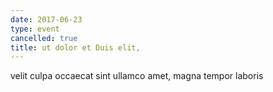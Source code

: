 ```yaml
---
date: 2017-06-23
type: event
cancelled: true
title: ut dolor et Duis elit,
---
```

velit culpa occaecat sint ullamco amet, magna tempor laboris